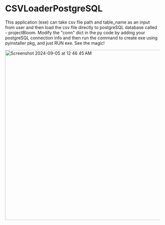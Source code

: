 # CSVLoaderPostgreSQL
This application (exe) can take csv file path and table_name as an input from user and then load the csv file directly to postgreSQL database called - projectBloom. Modify the "conn" dict in the py code by adding your postgreSQL connection info and then run the command to create exe using pyinstaller pkg, and just RUN exe. See the magic!

<img width="554" alt="Screenshot 2024-09-05 at 12 46 45 AM" src="https://github.com/user-attachments/assets/84e0bcf3-5567-4222-ab57-205202e8cffb">
